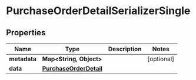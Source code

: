 

# PurchaseOrderDetailSerializerSingle


## Properties

| Name | Type | Description | Notes |
|------------ | ------------- | ------------- | -------------|
|**metadata** | **Map&lt;String, Object&gt;** |  |  [optional] |
|**data** | [**PurchaseOrderDetail**](PurchaseOrderDetail.md) |  |  |



